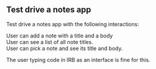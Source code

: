 ## Test drive a notes app


Test drive a notes app with the following interactions:

<p>User can add a note with a title and a body<br>
User can see a list of all note titles.<br>
User can pick a note and see its title and body.<br></p>

<p>The user typing code in IRB as an interface is fine for this.</p>